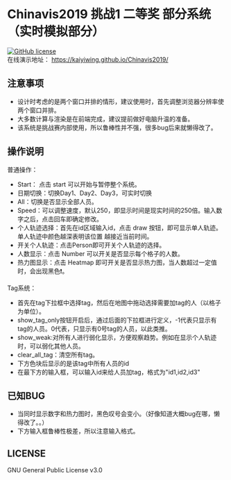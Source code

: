 Chinavis2019 挑战1 二等奖 部分系统（实时模拟部分）
===========================
[![GitHub license](https://img.shields.io/github/license/aimerforreimu/AUXPI.svg)](https://github.com/aimerforreimu/AUXPI)  
在线演示地址： https://kaiyiwing.github.io/Chinavis2019/ 
## 注意事项
* 设计时考虑的是两个窗口并排的情形，建议使用时，首先调整浏览器分辨率使两个窗口并排。
* 大多数计算与渲染是在前端完成，建议提前做好电脑升温的准备。
* 该系统是挑战赛内部使用，所以鲁棒性并不强，很多bug后来就懒得改了。
## 操作说明
 普通操作： 
* Start： 点击 start 可以开始与暂停整个系统。
* 日期切换：切换Day1、Day2、Day3，可实时切换
* All：切换是否显示全部人员。
* Speed：可以调整速度，默认250，即显示时间是现实时间的250倍。输入数字之后，点击回车即确定修改。
* 个人轨迹选择：首先在id区域输入id，点击 draw 按钮，即可显示单人轨迹。单人轨迹中颜色越深表明该位置
越接近当前时间。 
* 开关个人轨迹：点击Person即可开关个人轨迹的选择。
* 人数显示：点击 Number 可以开关是否显示每个格子的人数。
* 热力图显示：点击 Heatmap 即可开关是否显示热力图，当人数超过一定值时，会出现黑色❗。
  
    
 Tag系统：  
* 首先在tag下拉框中选择tag，然后在地图中拖动选择需要加tag的人（以格子为单位）。
* show_tag_only按钮开启后，通过后面的下拉框进行定义，-1代表只显示有tag的人员。0代表，只显示有0号tag的人员，以此类推。
* show_weak:对所有人进行弱化显示，方便观察趋势。例如在显示个人轨迹时，可以弱化其他人员。
* clear_all_tag：清空所有tag。
* 下方色块后显示的是该tag中所有人员的id
* 在最下方的输入框，可以输入id来给人员加tag，格式为"id1,id2,id3"

## 已知BUG
* 当同时显示数字和热力图时，黑色叹号会变小。（好像知道大概bug在哪，懒得改了。。）
* 下方输入框鲁棒性极差，所以注意输入格式。
## LICENSE

GNU General Public License v3.0

